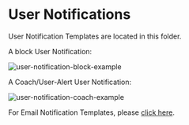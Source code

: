 # User Notifications
User Notification Templates are located in this folder.

A block User Notification:

![user-notification-block-example](https://i.imgur.com/LORNmsJ.png)

A Coach/User-Alert User Notification:

![user-notification-coach-example](https://i.imgur.com/fXCuNpB.png)

For Email Notification Templates, please [click here](https://github.com/nathancatania/ns-notification-templates/tree/a2778ac79b9ee011528512abb70341519cd5b6d9/api-protection).
